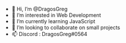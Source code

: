 - 👋 Hi, I’m @DragosGreg
- 👀 I’m interested in Web Development
- 🌱 I’m currently learning JavaScript
- 💞️ I’m looking to collaborate on small projects
- 📫 Discord : DragosGreg#0564

<!---
DragosGreg/DragosGreg is a ✨ special ✨ repository because its `README.md` (this file) appears on your GitHub profile.
You can click the Preview link to take a look at your changes.
--->
